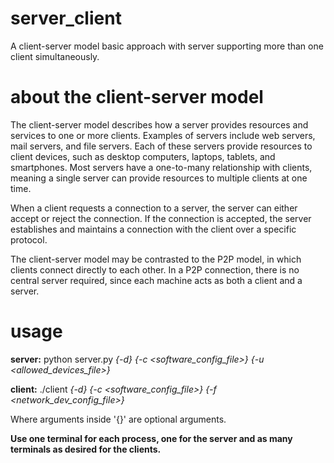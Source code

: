 # server_client
A client-server model basic approach with server supporting more than one client simultaneously.

# about the client-server model
The client-server model describes how a server provides resources and services to one or more clients. Examples of servers include web servers, mail servers, and file servers. Each of these servers provide resources to client devices, such as desktop computers, laptops, tablets, and smartphones. Most servers have a one-to-many relationship with clients, meaning a single server can provide resources to multiple clients at one time.

When a client requests a connection to a server, the server can either accept or reject the connection. If the connection is accepted, the server establishes and maintains a connection with the client over a specific protocol. 

The client-server model may be contrasted to the P2P model, in which clients connect directly to each other. In a P2P connection, there is no central server required, since each machine acts as both a client and a server.

# usage

**server:** python server.py *{-d}* *{-c <software_config_file>}* *{-u <allowed_devices_file>}*

**client:** ./client *{-d}* *{-c <software_config_file>}* *{-f <network_dev_config_file>}*

Where arguments inside '{}' are optional arguments.

**Use one terminal for each process, one for the server and as many terminals as desired for the clients.**
